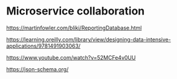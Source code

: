 # Microservice collaboration


https://martinfowler.com/bliki/ReportingDatabase.html

https://learning.oreilly.com/library/view/designing-data-intensive-applications/9781491903063/

https://www.youtube.com/watch?v=52MCFe4v0UU

https://json-schema.org/
